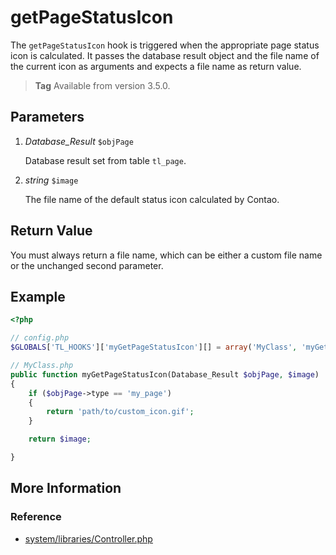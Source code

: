 # getPageStatusIcon

The `getPageStatusIcon` hook is triggered when the appropriate page status icon 
is calculated. It passes the database result object and the file name of the 
current icon as arguments and expects a file name as return value. 

> **Tag** Available from version 3.5.0.


## Parameters

1. *Database_Result* `$objPage`

	Database result set from table `tl_page`.

2. *string* `$image`

	The file name of the default status icon calculated by Contao.


## Return Value

You must always return a file name, which can be either a custom file name or 
the unchanged second parameter. 


## Example

```php
<?php

// config.php
$GLOBALS['TL_HOOKS']['myGetPageStatusIcon'][] = array('MyClass', 'myGetPageStatusIcon');

// MyClass.php
public function myGetPageStatusIcon(Database_Result $objPage, $image)
{
    if ($objPage->type == 'my_page')
    {
        return 'path/to/custom_icon.gif';
    }

    return $image;

}
```


## More Information


### Reference

- [system/libraries/Controller.php](https://github.com/contao/core/blob/master/system/modules/core/library/Contao/Controller.php#L608)